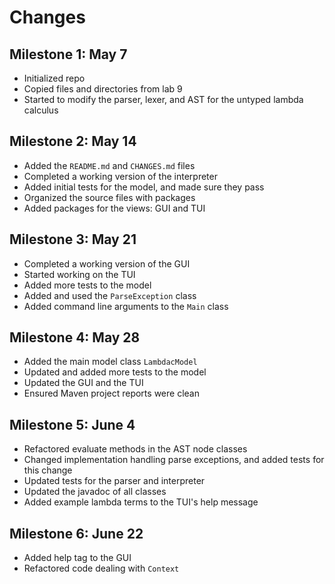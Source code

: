 # Changes

## Milestone 1: May 7

- Initialized repo
- Copied files and directories from lab 9
- Started to modify the parser, lexer, and AST for the untyped lambda calculus

## Milestone 2: May 14

- Added the `README.md` and `CHANGES.md` files
- Completed a working version of the interpreter
- Added initial tests for the model, and made sure they pass
- Organized the source files with packages
- Added packages for the views: GUI and TUI

## Milestone 3: May 21

- Completed a working version of the GUI
- Started working on the TUI
- Added more tests to the model
- Added and used the `ParseException` class
- Added command line arguments to the `Main` class

## Milestone 4: May 28

- Added the main model class `LambdacModel`
- Updated and added more tests to the model
- Updated the GUI and the TUI
- Ensured Maven project reports were clean

## Milestone 5: June 4

- Refactored evaluate methods in the AST node classes
- Changed implementation handling parse exceptions, and added tests for this change
- Updated tests for the parser and interpreter
- Updated the javadoc of all classes
- Added example lambda terms to the TUI's help message

## Milestone 6: June 22

- Added help tag to the GUI
- Refactored code dealing with `Context`
